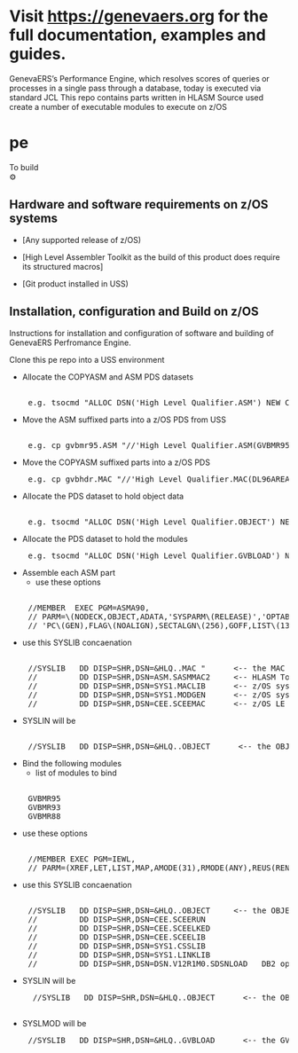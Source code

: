 # Visit https://genevaers.org for the full documentation, examples and guides.

GenevaERS’s Performance Engine, which resolves scores of queries or processes in a single pass through a database, today is executed via standard JCL
This repo contains parts written in HLASM Source used create a number of executable modules to execute on z/OS

# pe  
To build  
:gear:  

## Hardware and software requirements on z/OS systems  

- [Any supported release of z/OS)

- [High Level Assembler Toolkit as the build of this product does require its structured macros] 

- [Git product installed in USS)

## Installation, configuration and Build on z/OS

Instructions for installation and configuration of software and building of GenevaERS Perfromance Engine.

Clone this pe repo into a USS environment 

- Allocate the COPYASM and ASM PDS datasets
<pre> 
    e.g. tsocmd "ALLOC DSN('High_Level_Qualifier.ASM') NEW CATALOG UNIT(SYSDA) SPACE(100,100) DIR(10) TRACKS LRECL(80) RECFM(F) DSORG(PO) BLKSIZE(32760) "
</pre>
- Move the ASM suffixed parts into a z/OS PDS from USS
<pre> 
    e.g. cp gvbmr95.ASM "//'High_Level_Qualifier.ASM(GVBMR95W)'"   
</pre>
- Move the COPYASM suffixed parts into a z/OS PDS
<pre>
    e.g. cp gvbhdr.MAC "//'High_Level_Qualifier.MAC(DL96AREA)'" 
</pre>
- Allocate the PDS dataset to hold object data
<pre> 
    e.g. tsocmd "ALLOC DSN('High_Level_Qualifier.OBJECT') NEW CATALOG UNIT(SYSDA) SPACE(100,100) DIR(10) TRACKS LRECL(80) RECFM(F) DSORG(PO) BLKSIZE(32760) "
</pre>
- Allocate the PDS dataset to hold the modules
<pre>
    e.g. tsocmd "ALLOC DSN('High_Level_Qualifier.GVBLOAD') NEW CATALOG UNIT(SYSDA) SPACE(2000,400) DIR(10) TRACKS LRECL(0) RECFM(U) DSORG(PO) BLKSIZE(32760) "
</pre>
- Assemble each ASM part 
  - use these options 
<pre> 
    //MEMBER  EXEC PGM=ASMA90,
    // PARM=\(NODECK,OBJECT,ADATA,'SYSPARM\(RELEASE)','OPTABLE\(ZS7)',
    // 'PC\(GEN),FLAG\(NOALIGN),SECTALGN\(256),GOFF,LIST\(133)'\) 
</pre>    
  - use this SYSLIB concaenation
<pre>   
    //SYSLIB   DD DISP=SHR,DSN=&HLQ..MAC "      <-- the MAC library from the clone
    //         DD DISP=SHR,DSN=ASM.SASMMAC2     <-- HLASM Toolkit
    //         DD DISP=SHR,DSN=SYS1.MACLIB      <-- z/OS system macros 
    //         DD DISP=SHR,DSN=SYS1.MODGEN      <-- z/OS system macros
    //         DD DISP=SHR,DSN=CEE.SCEEMAC      <-- z/OS LE macros
</pre>    
  - SYSLIN will be
<pre>  
    //SYSLIB   DD DISP=SHR,DSN=&HLQ..OBJECT      <-- the OBJECT previously allocated
</pre>
- Bind the following modules
  -   list of modules to bind
<pre>                                                      
    GVBMR95
    GVBMR93
    GVBMR88
</pre>  
  - use these options 
<pre> 
    //MEMBER EXEC PGM=IEWL,                                   
    // PARM=(XREF,LET,LIST,MAP,AMODE(31),RMODE(ANY),REUS(RENT)) 
</pre>   
  - use this SYSLIB concaenation
<pre> 
    //SYSLIB   DD DISP=SHR,DSN=&HLQ..OBJECT     <-- the OBJECT library previously created
    //         DD DISP=SHR,DSN=CEE.SCEERUN     
    //         DD DISP=SHR,DSN=CEE.SCEELKED     
    //         DD DISP=SHR,DSN=CEE.SCEELIB    
    //         DD DISP=SHR,DSN=SYS1.CSSLIB
    //         DD DISP=SHR,DSN=SYS1.LINKLIB    
    //         DD DISP=SHR,DSN=DSN.V12R1M0.SDSNLOAD   DB2 optional
</pre>                                               
  - SYSLIN will be
 <pre>
     //SYSLIB   DD DISP=SHR,DSN=&HLQ..OBJECT      <-- the OBJECT previously allocated
 </pre>
 - SYSLMOD will be
<pre>
    //SYSLIB   DD DISP=SHR,DSN=&HLQ..GVBLOAD      <-- the GVBLOAD previously allocated
</pre>
